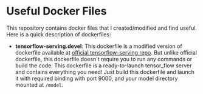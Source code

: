# Useful Docker Files
This repository contains docker files that I created/modified and find useful. Here is a quick description of dockerfiles:

* **tensorflow-serving.devel**: This dockerfile is a modified version of dockerfile available at [official tensorflow-serving repo](https://github.com/tensorflow/serving/blob/5369880e9143aa00d586ee536c12b04e945a977c/tensorflow_serving/tools/docker/Dockerfile.devel). 
But unlike official dockerfile, this dockerfile doesn't require you to run any commands or build the code. 
This dockerfile is a ready-to-launch tensor_flow server and contains everything you need! 
Just build this dockerfile and launch it with required binding with port 9000, and your model directory mounted at `/model`.
